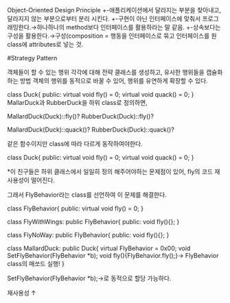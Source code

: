 Object-Oriented Design Principle
+-애플리케이션에서 달라지는 부분을 찾아내고, 달라지지 않는 부분으로부터 분리 시킨다.
+-구현이 아닌 인터페이스에 맞춰서 프로그래밍한다.→하나하나의 method보다 인터페이스를 활용하라는 말 같음.
+-상속보다는 구성을 활용한다.→구성(composition = 행동을 인터페이스로 묶고 인터페이스를 원 class에 attributes로 넣는 것.

#Strategy Pattern

객체들이 할 수 있는 행위 각각에 대해 전략 클래스를 생성하고, 유사한 행위들을 캡슐화하는 방법
객체의 행위를 동적으로 바꿀 수 있어, 행위를 유연하게 확장할 수 있다.

class Duck{
public:
  virtual void fly() = 0;
  virtual void quack() = 0;
}
MallarDuck과 RubberDuck을 하위 class로 정의하면,

MallardDuck(Duck)::fly()?
RubberDuck(Duck)::fly()?

MallardDuck(Duck)::quack()?
RubberDuck(Duck)::quack()?

같은 함수이지만 class에 따라 다르게 동작하여야한다.

class Duck{
public:
  virtual void fly() = 0;
  virtual void quack() = 0;
}

*이 친구들은 하위 클래스에서 일일히 정의 해주어야하는 문제점이 있어, fly의 코드 재사용성이 떨어진다.

그래서 FlyBehavior라는 class를 선언하여 이 문제를 해결한다.

class FlyBehavior{
public:
  virtual void fly() = 0;
}


class FlyWithWings: public FlyBehavior{
public:
  void fly(){};
}


class FlyNoWay: public FlyBehavior{
public:
  void fly(){};
}


class MallardDuck: public Duck{
  virtual FlyBehavior = 0x00;
  void SetFlyBehavior(FlyBehavior *b);
  void fly(){FlyBehavior.fly();}-> FlyBehavior class의 매쏘드 실행!
}

SetFlyBehavior(FlyBehavior *b);->로 동적으로 할당 가능하다.

재사용성 ↑
